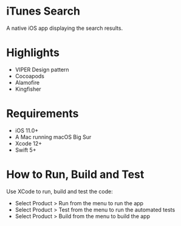 # iTunes Search
A native iOS app displaying the search results.

# Highlights
* VIPER Design pattern
* Cocoapods
* Alamofire
* Kingfisher

# Requirements
* iOS 11.0+
* A Mac running macOS Big Sur
* Xcode 12+
* Swift 5+

# How to Run, Build and Test
Use XCode to run, build and test the code:
* Select Product > Run from the menu to run the app
* Select Product > Test from the menu to run the automated tests
* Select Product > Build from the menu to build the app
